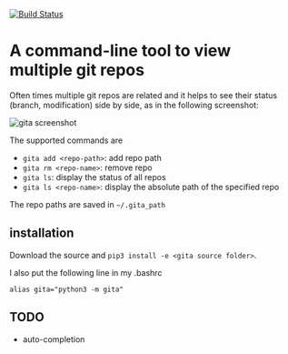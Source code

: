 [![Build Status](https://travis-ci.org/nosarthur/gita.svg?branch=master)](https://travis-ci.org/nosarthur/gita)
# A command-line tool to view multiple git repos

Often times multiple git repos are related and it helps to see their status (branch, modification) side by side,
as in the following screenshot:

![gita screenshot](https://github.com/nosarthur/gita/raw/master/screenshot.png)

The supported commands are

* `gita add <repo-path>`: add repo path
* `gita rm <repo-name>`: remove repo
* `gita ls`: display the status of all repos
* `gita ls <repo-name>`: display the absolute path of the specified repo

The repo paths are saved in `~/.gita_path`

## installation

Download the source and `pip3 install -e <gita source folder>`.

I also put the following line in my .bashrc
```
alias gita="python3 -m gita"
```

## TODO
* auto-completion
